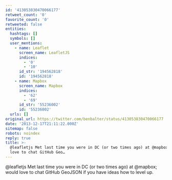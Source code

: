 ```yaml
---
id: '413053830470066177'
retweet_count: '0'
favorite_count: '0'
retweeted: false
entities:
  hashtags: []
  symbols: []
  user_mentions:
    - name: Leaflet
      screen_name: LeafletJS
      indices:
        - '0'
        - '10'
      id_str: '194562818'
      id: '194562818'
    - name: Mapbox
      screen_name: Mapbox
      indices:
        - '62'
        - '69'
      id_str: '55236002'
      id: '55236002'
  urls: []
original_url: https://twitter.com/benbalter/status/413053830470066177
date: '2013-12-17T21:11:22.000Z'
sitemap: false
robots: noindex
reply: true
title: >-
  @leafletjs Met last time you were in DC (or two times ago) at @mapbox; would
  love to chat GitHub Geo…
---
```


@leafletjs Met last time you were in DC (or two times ago) at @mapbox; would love to chat GitHub GeoJSON if you have ideas how to level up.
